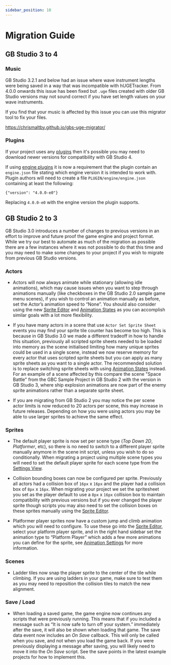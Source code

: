 ```yaml
---
sidebar_position: 10
---
```


# Migration Guide

## GB Studio 3 to 4

### Music

GB Studio 3.2.1 and below had an issue where wave instrument lengths were being saved in a way that was incompatible with hUGETracker. From 4.0.0 onwards this issue has been fixed but `.uge` files created with older GB Studio versions may not sound correct if you have set length values on your wave instruments.

If you find that your music is affected by this issue you can use this migrator tool to fix your files.

https://chrismaltby.github.io/gbs-uge-migrator/

### Plugins

If your project uses any [plugins](/docs/extending-gbstudio/plugins) then it's possible you may need to download newer versions for compatibility with GB Studio 4.

If using [engine plugins](/docs/extending-gbstudio/plugins#engine-plugins) it is now a requirement that the plugin contain an `engine.json` file stating which engine version it is intended to work with. Plugin authors will need to create a file `PLUGIN/engine/engine.json` containing at least the following:
```
{"version": "4.0.0-e0"}
```
Replacing `4.0.0-e0` with the engine version the plugin supports.

## GB Studio 2 to 3

GB Studio 3.0 introduces a number of changes to previous versions in an effort to improve and future proof the game engine and project format. While we try our best to automate as much of the migration as possible there are a few instances where it was not possible to do that this time and you may need to make some changes to your project if you wish to migrate from previous GB Studio versions.

### Actors

- Actors will now always animate while stationary (allowing idle animations), which may cause issues when you want to step through animations manually (like checkboxes in the GB Studio 2.0 sample game menu scenes), if you wish to control an animation manually as before, set the Actor’s animation speed to “None”. You should also consider using the new [Sprite Editor](/docs/assets/sprites/#sprite-editor) and [Animation States](/docs/assets/sprites/#animation-states) as you can accomplish similar goals with a lot more flexibility.

- If you have many actors in a scene that use `Actor Set Sprite Sheet` events you may find your sprite tile counter has become too high. This is because in GB Studio 3.0 we made a different tradeoff in how to handle this situation, previously all scripted sprite sheets needed to be loaded into memory as the scene initialised limiting how many unique sprites could be used in a single scene, instead we now reserve memory for every actor that uses scripted sprite sheets but you can apply as many sprite sheets as you want to a single actor. The recommended solution is to replace switching sprite sheets with using [Animation States](/docs/assets/sprites/#animation-states) instead. For an example of a scene affected by this compare the scene "Space Battle" from the GBC Sample Project in GB Studio 2 with the version in GB Studio 3, where ship explosion animations are now part of the enemy sprite animations rather than a separate sprite sheet.

- If you are migrating from GB Studio 2 you may notice the per scene actor limits is now reduced to 20 actors per scene, this may increase in future releases. Depending on how you were using actors you may be able to use larger sprites to achieve the same effect.

### Sprites

- The default player sprite is now set per scene type (_Top Down 2D_, _Platformer_, etc), so there is no need to switch to a different player sprite manually anymore in the scene init script, unless you wish to do so conditionally. When migrating a project using multiple scene types you will need to set the default player sprite for each scene type from the [Settings View](/docs/settings/#default-player-sprites).

- Collision bounding boxes can now be configured per sprite. Previously all actors had a collision box of `16px` x `16px` and the player had a collision box of `8px` x `16px`. When migrating your project we set the spritesheet you set as the player default to use a `8px` x `16px` collision box to maintain compatibility with previous versions but if you ever changed the player sprite though scripts you may also need to set the collision boxes on these sprites manually using the [Sprite Editor](/docs/assets/sprites/#sprite-editor).

- Platformer player sprites now have a custom jump and climb animation which you will need to configure. To use these go into the [Sprite Editor](/docs/assets/sprites/#sprite-editor), select your platform player sprite, and in the right hand sidebar set the animation type to “Platform Player” which adds a few more animations you can define for the sprite, see [Animation Settings](/docs/assets/sprites/#animation-settings) for more information.

### Scenes

- Ladder tiles now snap the player sprite to the center of the tile while climbing. If you are using ladders in your game, make sure to test them as you may need to reposition the collision tiles to match the new alignment.

### Save / Load

- When loading a saved game, the game engine now continues any scripts that were previously running. This means that if you included a message such as “It is now safe to turn off your system.” immediately after the save, it will also be shown when loading that game. The save data event now includes an _On Save_ callback. This will only be called when you save, and not when you load the game back. If you were previously displaying a message after saving, you will likely need to move it into the _On Save_ script. See the save points in the latest example projects for how to implement this.
